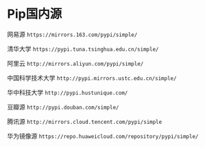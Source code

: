 # Pip国内源

网易源
`https://mirrors.163.com/pypi/simple/`

清华大学
`https://pypi.tuna.tsinghua.edu.cn/simple/`

阿里云
`http://mirrors.aliyun.com/pypi/simple/`

中国科学技术大学
`http://pypi.mirrors.ustc.edu.cn/simple/`

华中科技大学
`http://pypi.hustunique.com/`

豆瓣源
`http://pypi.douban.com/simple/`

腾讯源
`http://mirrors.cloud.tencent.com/pypi/simple`

华为镜像源
`https://repo.huaweicloud.com/repository/pypi/simple/`
